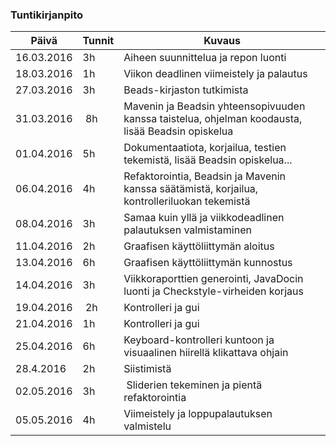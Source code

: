 ### Tuntikirjanpito
Päivä | Tunnit | Kuvaus
--------------- | ----- | ------
16.03.2016 | 3h | Aiheen suunnittelua ja repon luonti
18.03.2016 | 1h | Viikon deadlinen viimeistely ja palautus
27.03.2016 | 3h | Beads-kirjaston tutkimista
31.03.2016 | 8h | Mavenin ja Beadsin yhteensopivuuden kanssa taistelua, ohjelman koodausta, lisää Beadsin opiskelua
01.04.2016 | 5h | Dokumentaatiota, korjailua, testien tekemistä, lisää Beadsin opiskelua...
06.04.2016 | 4h | Refaktorointia, Beadsin ja Mavenin kanssa säätämistä, korjailua, kontrolleriluokan tekemistä
08.04.2016 | 3h | Samaa kuin yllä ja viikkodeadlinen palautuksen valmistaminen
11.04.2016 | 2h | Graafisen käyttöliittymän aloitus
13.04.2016 | 6h | Graafisen käyttöliittymän kunnostus
14.04.2016 | 3h | Viikkoraporttien generointi, JavaDocin luonti ja Checkstyle-virheiden korjaus
19.04.2016 | 2h | Kontrolleri ja gui
21.04.2016 | 1h | Kontrolleri ja gui
25.04.2016 | 6h | Keyboard-kontrolleri kuntoon ja visuaalinen hiirellä klikattava ohjain
28.4.2016 | 2h | Siistimistä
02.05.2016 | 3h | Sliderien tekeminen ja pientä refaktorointia
05.05.2016 | 4h | Viimeistely ja loppupalautuksen valmistelu
